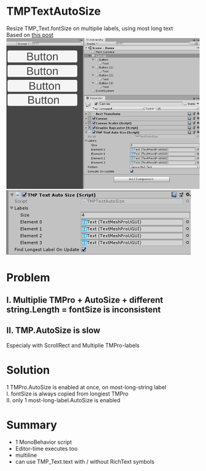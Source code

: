 # TMPTextAutoSize
Resize TMP_Text.fontSize on multiplie labels, using most long text 
<br>Based on [this post](https://forum.unity.com/threads/textmeshpro-precull-dorebuilds-performance.762968/#post-5083490)
<br>![alt text](https://github.com/mitay-walle/Unity3d-TMPro-Text-AutoSize/blob/master/.github/Documentation/TMPTextAutoSize_example.gif)
<br>![alt text](https://github.com/mitay-walle/Unity3d-TMPro-Text-AutoSize/blob/master/.github/Documentation/inspector_preview.png)
# Problem

## I. Multiplie TMPro + AutoSize + different string.Length = fontSize is inconsistent
## II. TMP.AutoSize is slow
Especialy with ScrollRect and Multiplie TMPro-labels

# Solution
1 TMPro.AutoSize is enabled at once, on most-long-string label
<br>I. fontSize is always copied from longiest TMPro
<br>II. only 1 most-long-label.AutoSize is enabled

# Summary
- 1 MonoBehavior script
- Editor-time executes too
- multiline 
- can use TMP_Text.text with / without RichText symbols
